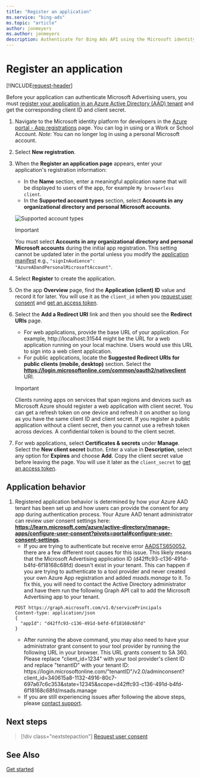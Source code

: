 ```yaml
---
title: "Register an application"
ms.service: "bing-ads"
ms.topic: "article"
author: jonmeyers
ms.author: jonmeyers
description: Authenticate for Bing Ads API using the Microsoft identity platform endpoint for developers.
---
```

# Register an application

[!INCLUDE[request-header](./includes/mfa-required.md)]

Before your application can authenticate Microsoft Advertising users, you must [register your application in an Azure Active Directory (AAD) tenant](https://learn.microsoft.com/en-us/entra/identity-platform/quickstart-register-app#register-an-application) and get the corresponding client ID and client secret.  

1. Navigate to the Microsoft identity platform for developers in the [Azure portal - App registrations](https://go.microsoft.com/fwlink/?linkid=2083908) page. You can log in using or a Work or School Account. *Note*: You can no longer log in using a personal Microsoft account.
1. Select **New registration**. 
1. When the **Register an application page** appears, enter your application's registration information: 
    - In the **Name** section, enter a meaningful application name that will be displayed to users of the app, for example `My browserless client`. 
    - In the **Supported account types** section, select **Accounts in any organizational directory and personal Microsoft accounts**. 

    ![Supported account types](media/supported-account-types.png "Supported account types")  

    > [!IMPORTANT]
    > You must select **Accounts in any organizational directory and personal Microsoft accounts** during the initial app registration. This setting cannot be updated later in the portal unless you modify the [application manifest](/azure/active-directory/develop/reference-app-manifest) e.g., ```"signInAudience": "AzureADandPersonalMicrosoftAccount"```.  

1. Select **Register** to create the application. 
1. On the app **Overview** page, find the **Application (client) ID** value and record it for later. You will use it as the `client_id` when you [request user consent](authentication-oauth-consent.md) and [get an access token](authentication-oauth-get-tokens.md).  
1. Select the **Add a Redirect URI** link and then you should see the **Redirect URIs** page. 
   - For web applications, provide the base URL of your application. For example, http://localhost:31544 might be the URL for a web application running on your local machine. Users would use this URL to sign into a web client application.  
   - For public applications, locate the **Suggested Redirect URIs for public clients (mobile, desktop)** section. Select the **https://login.microsoftonline.com/common/oauth2/nativeclient** URI. 
   
    > [!IMPORTANT]
    > Clients running apps on services that span regions and devices such as Microsoft Azure should register a web application with client secret. You can get a refresh token on one device and refresh it on another so long as you have the same client ID and client secret. If you register a public application without a client secret, then you cannot use a refresh token across devices. A confidential token is bound to the client secret. 

1. For web applications, select **Certificates & secrets** under **Manage**. Select the **New client secret** button. Enter a value in **Description**, select any option for **Expires** and choose **Add**. Copy the client secret value before leaving the page. You will use it later as the `client_secret` to [get an access token](authentication-oauth-get-tokens.md). 

## Application behavior 
1. Registered application behavior is determined by how your Azure AAD tenant has been set up and how users can provide the consent for any app during authentication process. Your Azure AAD tenant administrator can review user consent settings here: **https://learn.microsoft.com/azure/active-directory/manage-apps/configure-user-consent?pivots=portal#configure-user-consent-settings**.
    - If you are trying to authenticate but receive error [AADSTS650052](https://learn.microsoft.com/advertising/guides/handle-service-errors-exceptions?view=bingads-13#aadsts650052), there are a few different root causes for this issue. This likely means that the Microsoft Advertising application ID (d42ffc93-c136-491d-b4fd-6f18168c68fd) doesn't exist in your tenant. This can happen if you are trying to authenticate to a tool provider and never created your own Azure App registration and added *msads.manage* to it. To fix this, you will need to contact the Active Directory administrator and have them run the following Graph API call to add the Microsoft Advertising app to your tenant.<br/>
    ~~~
    POST https://graph.microsoft.com/v1.0/servicePrincipals
    Content-type: application/json
    {
      "appId": "d42ffc93-c136-491d-b4fd-6f18168c68fd"
    }
    ~~~
    - After running the above command, you may also need to have your administrator grant consent to your tool provider by running the following URL in your browser. This URL grants consent to SA 360. Please replace "client_id=1234" with your tool provider's client ID and replace "tenantID" with your tenant ID: https<span>://login.microsoftonline</span>.com/"tenantID"/v2.0/adminconsent?client_id=340615a8-1132-4916-80c7-697a67c6c353&state=12345&scope=d42ffc93-c136-491d-b4fd-6f18168c68fd/msads.manage
    - If you are still experiencing issues after following the above steps, please [contact support](https://learn.microsoft.com/en-us/advertising/guides/handle-service-errors-exceptions?view=bingads-13#contact-support).  

## Next steps
> [!div class="nextstepaction"]
> [Request user consent](authentication-oauth-consent.md)


## See Also
[Get started](get-started.md)
